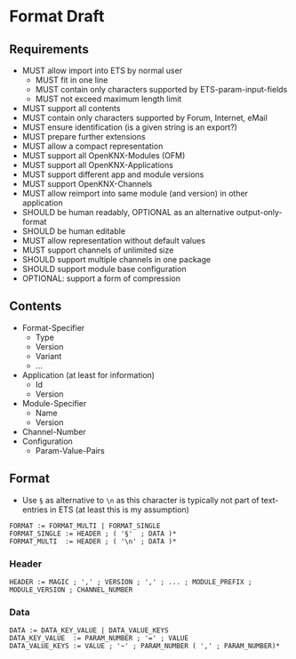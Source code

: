 
# Format Draft

## Requirements
* MUST allow import into ETS by normal user
  * MUST fit in one line
  * MUST contain only characters supported by ETS-param-input-fields
  * MUST not exceed maximum length limit
* MUST support all contents
* MUST contain only characters supported by Forum, Internet, eMail
* MUST ensure identification (is a given string is an export?)
* MUST prepare further extensions
* MUST allow a compact representation
* MUST support all OpenKNX-Modules (OFM)
* MUST support all OpenKNX-Applications
* MUST support different app and module versions
* MUST support OpenKNX-Channels
* MUST allow reimport into same module (and version) in other application
* SHOULD be human readably, OPTIONAL as an alternative output-only-format
* SHOULD be human editable
* MUST allow representation without default values
* MUST support channels of unlimited size
* SHOULD support multiple channels in one package
* SHOULD support module base configuration
* OPTIONAL: support a form of compression

## Contents
* Format-Specifier
  * Type
  * Version
  * Variant
  * ...
* Application (at least for information)
  * Id
  * Version
* Module-Specifier
  * Name
  * Version
* Channel-Number
* Configuration
  * Param-Value-Pairs

## Format
* Use `§` as alternative to `\n` as this character is typically not part of text-entries in ETS (at least this is my assumption)

<!-- FORMAT := HEADER ; ( SEPARATOR ; DATA )* -->
```
FORMAT := FORMAT_MULTI | FORMAT_SINGLE
FORMAT_SINGLE := HEADER ; ( '§'  ; DATA )*
FORMAT_MULTI  := HEADER ; ( '\n' ; DATA )*
```
### Header
```
HEADER := MAGIC ; ',' ; VERSION ; ',' ; ... ; MODULE_PREFIX ; MODULE_VERSION ; CHANNEL_NUMBER
```
### Data
```
DATA := DATA_KEY_VALUE | DATA_VALUE_KEYS
DATA_KEY_VALUE  := PARAM_NUMBER ; '=' ; VALUE
DATA_VALUE_KEYS := VALUE ; '~' ; PARAM_NUMBER ( ',' ; PARAM_NUMBER)* 
``` 
